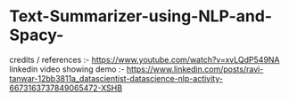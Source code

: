 # Text-Summarizer-using-NLP-and-Spacy-
credits / references :- https://www.youtube.com/watch?v=xvLQdP549NA  
linkedin video showing demo :- https://www.linkedin.com/posts/ravi-tanwar-12bb3811a_datascientist-datascience-nlp-activity-6673163737849065472-XSHB

